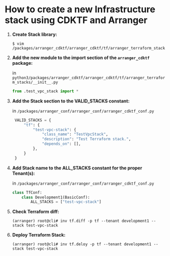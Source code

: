 # How to create a new Infrastructure stack using CDKTF and Arranger

1. __Create Stack library:__
    ```shell
    $ vim /packages/arranger_cdktf/arranger_cdktf/tf/arranger_terraform_stacks/test_vpc_stack.py
    ```
2. __Add the new module to the import section of the `arranger_cdktf` package:__
    
    in `python3/packages/arranger_cdktf/arranger_cdktf/tf/arranger_terraform_stacks/__init__.py`

    ```python
    from .test_vpc_stack import *
    ```
3. __Add the Stack section to the VALID_STACKS constant:__

   in `/packages/arranger_conf/arranger_conf/arranger_cdktf_conf.py`
    
   ```python
    VALID_STACKS = {
        "tf": {
            "test-vpc-stack": {
                "class_name": "TestVpcStack",
                "description": "Test Terraform stack.",
                "depends_on": [],
            },
        }
    }
    ```
4. __Add Stack name to the ALL_STACKS constant for the proper Tenant(s):__

    in `/packages/arranger_conf/arranger_conf/arranger_cdktf_conf.py`

    ```python
    class TfConf:
        class Development1(BasicConf):
            ALL_STACKS = ["test-vpc-stack"]
    ```
5. __Check Terraform diff:__
    ```shell
    (arranger) root@cli# inv tf.diff -p tf --tenant development1 --stack test-vpc-stack
    ```
6. __Deploy Terraform Stack:__
    ```shell
    (arranger) root@cli# inv tf.deloy -p tf --tenant development1 --stack test-vpc-stack
    ```